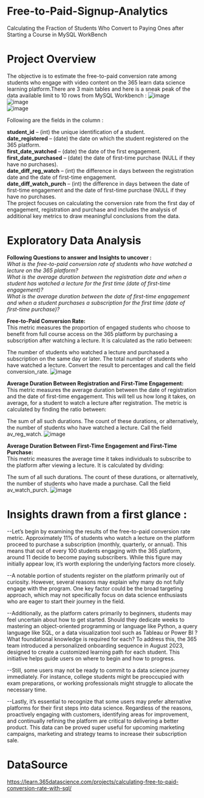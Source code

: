 # Free-to-Paid-Signup-Analytics
Calculating the Fraction of Students Who Convert to Paying Ones after Starting a Course in MySQL WorkBench

# Project Overview
The objective is to estimate the free-to-paid conversion rate among students who engage with video content on the 365 learn data science learning platform.There are 3 main tables and here is a sneak peak of the data available limit to 10 rows from MySQL Workbench : 
![image](https://github.com/user-attachments/assets/3d630b64-4ff0-432a-bfb6-545f81c1e321) <br>
![image](https://github.com/user-attachments/assets/d75202f9-7265-4b53-ba7c-4e94bc2536e4) <br>
![image](https://github.com/user-attachments/assets/c5fee064-8448-4211-8024-c4b8e6c337f3) <br>


Following are the fields in the column : 

**student_id** – (int) the unique identification of a student.<br>
**date_registered** – (date) the date on which the student registered on the 365 platform. <br>
**first_date_watched** – (date) the date of the first engagement.<br>
**first_date_purchased** – (date) the date of first-time purchase (NULL if they have no purchases).<br>
**date_diff_reg_watch** – (int) the difference in days between the registration date and the date of first-time engagement.<br>
**date_diff_watch_purch** – (int) the difference in days between the date of first-time engagement and the date of first-time purchase (NULL if they have no purchases.<br>
The project focuses on calculating the conversion rate from the first day of engagement, registration and purchase and includes the analysis of additional key metrics to draw meaningful conclusions from the data.

# Exploratory Data Analysis
**Following Questions to answer and Insights to uncover :** <br>
_What is the free-to-paid conversion rate of students who have watched a lecture on the 365 platform? <br>
What is the average duration between the registration date and when a student has watched a lecture for the first time (date of first-time engagement)? <br>
What is the average duration between the date of first-time engagement and when a student purchases a subscription for the first time (date of first-time purchase)?<br>_

**Free-to-Paid Conversion Rate:** <br>
This metric measures the proportion of engaged students who choose to benefit from full course access on the 365 platform by purchasing a subscription after watching a lecture. It is calculated as the ratio between:

The number of students who watched a lecture and purchased a subscription on the same day or later.
The total number of students who have watched a lecture.
Convert the result to percentages and call the field conversion_rate.
![image](https://github.com/user-attachments/assets/2f2db683-ab13-4b95-bf45-4e1a74e1d347) <br>


**Average Duration Between Registration and First-Time Engagement:** <br>
This metric measures the average duration between the date of registration and the date of first-time engagement. This will tell us how long it takes, on average, for a student to watch a lecture after registration. The metric is calculated by finding the ratio between:

The sum of all such durations.
The count of these durations, or alternatively, the number of students who have watched a lecture.
Call the field av_reg_watch.
![image](https://github.com/user-attachments/assets/1e79f711-d421-4d05-8397-7181360357bf)


**Average Duration Between First-Time Engagement and First-Time Purchase:** <br>
This metric measures the average time it takes individuals to subscribe to the platform after viewing a lecture. It is calculated by dividing:

The sum of all such durations.
The count of these durations, or alternatively, the number of students who have made a purchase.
Call the field av_watch_purch.
![image](https://github.com/user-attachments/assets/2bc80be7-ca46-4d51-a2c2-63b98b7c968f)

# Insights drawn from a first glance : 
--Let’s begin by examining the results of the free-to-paid conversion rate metric. Approximately 11% of students who watch a lecture on the platform proceed to purchase a subscription (monthly, quarterly, or annual). This means that out of every 100 students engaging with the 365 platform, around 11 decide to become paying subscribers. While this figure may initially appear low, it’s worth exploring the underlying factors more closely.

--A notable portion of students register on the platform primarily out of curiosity. However, several reasons may explain why many do not fully engage with the program. One key factor could be the broad targeting approach, which may not specifically focus on data science enthusiasts who are eager to start their journey in the field.

--Additionally, as the platform caters primarily to beginners, students may feel uncertain about how to get started. Should they dedicate weeks to mastering an object-oriented programming or language like Python, a query language like SQL, or a data visualization tool such as Tableau or Power BI ? What foundational knowledge is required for each? To address this, the 365 team introduced a personalized onboarding sequence in August 2023, designed to create a customized learning path for each student. This initiative helps guide users on where to begin and how to progress.

--Still, some users may not be ready to commit to a data science journey immediately. For instance, college students might be preoccupied with exam preparations, or working professionals might struggle to allocate the necessary time.

--Lastly, it’s essential to recognize that some users may prefer alternative platforms for their first steps into data science. Regardless of the reasons, proactively engaging with customers, identifying areas for improvement, and continually refining the platform are critical to delivering a better product. This data can be proved super useful for upcoming marketing campaigns, marketing and strategy teams to increase their subscription sale.

# DataSource
https://learn.365datascience.com/projects/calculating-free-to-paid-conversion-rate-with-sql/
